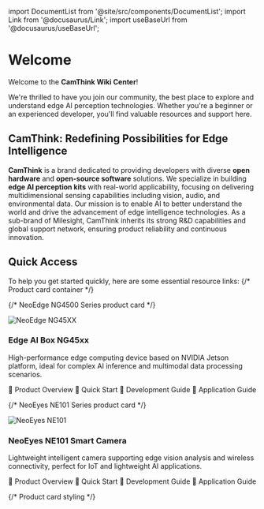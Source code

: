 import DocumentList from '@site/src/components/DocumentList';
import Link from '@docusaurus/Link';
import useBaseUrl from '@docusaurus/useBaseUrl';

# Welcome

Welcome to the **CamThink Wiki Center**!

We're thrilled to have you join our community, the best place to explore and understand edge AI perception technologies. Whether you're a beginner or an experienced developer, you'll find valuable resources and support here.

## CamThink: Redefining Possibilities for Edge Intelligence

**CamThink** is a brand dedicated to providing developers with diverse **open hardware** and **open-source software** solutions. We specialize in building **edge AI perception kits** with real-world applicability, focusing on delivering multidimensional sensing capabilities including vision, audio, and environmental data. Our mission is to enable AI to better understand the world and drive the advancement of edge intelligence technologies. As a sub-brand of Milesight, CamThink inherits its strong R&D capabilities and global support network, ensuring product reliability and continuous innovation.

## Quick Access
To help you get started quickly, here are some essential resource links:
{/* Product card container */}
<div className="product-card-container">

  {/* NeoEdge NG4500 Series product card */}
  <div className="product-card">
    <div className="product-header">
      <img src={useBaseUrl('img/Overview/NG45xx/NG45XX.png')} alt="NeoEdge NG45XX" className="product-image"/>
      <h3 className="product-title">Edge AI Box NG45xx</h3>
    </div>
    <p className="product-description">
      High-performance edge computing device based on NVIDIA Jetson platform, ideal for complex AI inference and multimodal data processing scenarios.
    </p>
    <div className="product-links">
      <Link to={useBaseUrl('docs/NeoEdge NG4500 Series/Overview')} className="link-item">
        <span className="link-icon">📖</span>
        <span>Product Overview</span>
      </Link>
      <Link to={useBaseUrl('docs/NeoEdge NG4500 Series/Quick Start')} className="link-item">
        <span className="link-icon">🚀</span>
        <span>Quick Start</span>
      </Link>
      <Link to={useBaseUrl('docs/NeoEdge NG4500 Series/NG4500-CB01 Development Board/Dev Guide')} className="link-item">
        <span className="link-icon">🔧</span>
        <span>Development Guide</span>
      </Link>
      <Link to={useBaseUrl('docs/NeoEdge NG4500 Series/Application Guide/Deepseek-r1')} className="link-item">
        <span className="link-icon">📱</span>
        <span>Application Guide</span>
      </Link>
    </div>
  </div>

  {/* NeoEyes NE101 Series product card */}
  <div className="product-card">
    <div className="product-header">
      <img src={useBaseUrl('img/Overview/NE101/NE101.png')} alt="NeoEyes NE101" className="product-image"/>
      <h3 className="product-title">NeoEyes NE101 Smart Camera</h3>
    </div>
    <p className="product-description">
      Lightweight intelligent camera supporting edge vision analysis and wireless connectivity, perfect for IoT and lightweight AI applications.
    </p>
    <div className="product-links">
      <Link to={useBaseUrl('docs/NeoEyes NE101 Series/Overview')} className="link-item">
        <span className="link-icon">📖</span>
        <span>Product Overview</span>
      </Link>
      <Link to={useBaseUrl('docs/NeoEyes NE101 Series/Quick Start')} className="link-item">
        <span className="link-icon">🚀</span>
        <span>Quick Start</span>
      </Link>
      <Link to={useBaseUrl('docs/NeoEyes NE101 Series/NE100-MB01 Development Board/Dev Guide')} className="link-item">
        <span className="link-icon">🔧</span>
        <span>Development Guide</span>
      </Link>
      <Link to={useBaseUrl('docs/NeoEyes NE101 Series/Application Guide/example-uvc')} className="link-item">
        <span className="link-icon">📱</span>
        <span>Application Guide</span>
      </Link>
    </div>
  </div>

</div>

{/* Product card styling */}
<style>
{`
  .product-card-container {
    display: grid;
    grid-template-columns: repeat(auto-fit, minmax(300px, 1fr));
    gap: 24px;
    margin-bottom: 48px;
  }
  
  .product-card {
    border: 1px solid var(--ifm-border-color);
    border-radius: 12px;
    padding: 24px;
    box-shadow: 0 4px 16px rgba(0, 0, 0, 0.08);
    transition: transform 0.3s ease, box-shadow 0.3s ease;
  }
  
  .product-card:hover {
    transform: translateY(-4px);
    box-shadow: 0 8px 24px rgba(0, 0, 0, 0.12);
  }
  
  .product-header {
    display: flex;
    align-items: center;
    margin-bottom: 16px;
    gap: 16px;
  }
  
  .product-image {
    width: 150px;
    height: 150px;
    object-fit: contain;
    border-radius: 8px;
    padding: 8px;
  }
  
  .product-title {
    margin: 0;
    font-size: 1.5rem;
    font-weight: 600;
  }
  
  .product-description {
    margin: 0 0 16px 0;
    line-height: 1.5;
  }
  
  .product-links {
    display: flex;
    flex-direction: column;
    gap: 8px;
  }
  
  .link-item {
    display: flex;
    align-items: center;
    padding: 10px 12px;
    border-radius: 6px;
    text-decoration: none;
    transition: background-color 0.2s ease;
  }
  
  .link-item:hover {
    background-color: var(--ifm-hover-overlay);
  }
  
  .link-icon {
    margin-right: 10px;
    font-size: 18px;
  }
  
  @media (max-width: 768px) {
    .product-card-container {
      grid-template-columns: 1fr;
    }
  }
`}
</style>

